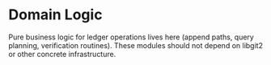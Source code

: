 # Domain Logic

Pure business logic for ledger operations lives here (append paths, query planning, verification routines). These modules should not depend on libgit2 or other concrete infrastructure.
